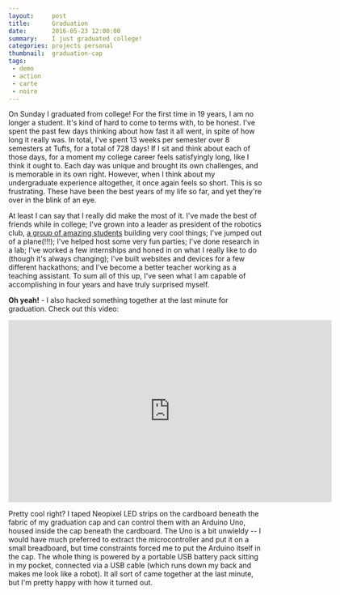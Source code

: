 ```yaml
---
layout:     post
title:      Graduation
date:       2016-05-23 12:00:00
summary:    I just graduated college!
categories: projects personal
thumbnail:  graduation-cap
tags:
 - demo
 - action
 - carte
 - noire
---
```


On Sunday I graduated from college! For the first time
in 19 years, I am no longer a student. It's kind of hard to come to terms with, to be
honest. I've spent the past few days thinking about how fast it all went, in
spite of how long it really was. In total, I've spent 13 weeks per semester over
8 semesters at Tufts, for a total of 728 days! If I sit and think about each of
those days, for a moment my college career feels satisfyingly long, like I think
it ought to. Each day was unique and brought its own challenges, and is
memorable in its own right. However, when I think about my undergraduate
experience altogether, it once again feels so short. This is so frustrating.  These have
been the best years of my life so far, and yet they're over in the blink of an
eye.

At least I can say that I really did make the most of it. I've made the best of
friends while in college; I've grown into a leader as president of the robotics
club, [a group of amazing students](http://tuftsroboticsclub.com) building very
cool things; I've jumped out of a plane(!!!); I've helped host some very fun
parties; I've done research in a lab; I've worked a few internships and honed in
on what I really like to do (though it's always changing); I've built websites
and devices for a few different hackathons; and I've become a better teacher
working as a teaching assistant. To sum all of this up, I've seen what I
am capable of accomplishing in four years and have truly surprised myself.

**Oh yeah!** - I also hacked something together at the last minute for
graduation. Check out this video:

<iframe width="640" height="360" src="https://www.youtube.com/embed/VzNShGp1zbs"
frameborder="0" allowfullscreen></iframe>

Pretty cool right? I taped Neopixel LED strips on the cardboard beneath the
fabric of my graduation cap and can control them with an Arduino Uno, housed
inside the cap beneath the cardboard. The Uno is a bit unwieldy -- I would have
much preferred to extract the microcontroller and put it on a small breadboard,
but time constraints forced me to put the Arduino itself in the cap. The whole
thing is powered by a portable USB battery pack sitting in my pocket, connected
via a USB cable (which runs down my back and makes me look like a robot). It all
sort of came together at the last minute, but I'm pretty happy with how it
turned out.


